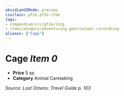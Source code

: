```yaml
---
obsidianUIMode: preview
cssclass: pf2e,pf2e-item
tags:
- compendium/src/pf2e/lotg
- item/category/adventuring-gear/animal-caretaking
aliases: ["Cage"]
---
```

# Cage *Item 0*  

- **Price** 5 sp
- **Category** Animal Caretaking



*Source: Lost Omens: Travel Guide p. 103*